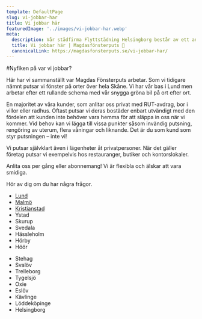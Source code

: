 ```yaml
---
template: DefaultPage
slug: vi-jobbar-har
title: Vi jobbar här
featuredImage: '../images/vi-jobbar-har.webp'
meta:
  description: Vår städfirma Flyttstädning Helsingborg består av ett antal personer som alla har lång erfarenhet av flyttstädning. Vi är punktliga. Vi utför alla uppdrag inom begärd tid.  Självklart har vi F-skattsedel och är försäkrade vid Länsförsäkringar för eventuella skador hos kund på upp till tio miljoner kronor.
  title: Vi jobbar här | Magdasfönsterputs 🧹
  canonicalLink: https://magdasfonsterputs.se/vi-jobbar-har/
--- 
```


#Nyfiken på var vi jobbar?

Här har vi sammanställt var Magdas Fönsterputs arbetar. Som vi tidigare nämnt putsar vi fönster på orter över hela Skåne. Vi har vår bas i Lund men arbetar efter ett rullande schema med vår snygga gröna bil på ort efter ort. 

En majoritet av våra kunder, som anlitar oss privat med RUT-avdrag, bor i villor eller radhus. Oftast putsar vi deras bostäder enbart utvändigt med den fördelen att kunden inte behöver vara hemma för att släppa in oss när vi kommer. Vid behov kan vi lägga till vissa punkter såsom invändig putsning, rengöring av uterum, flera våningar och liknande. Det är du som kund som styr putsningen – inte vi!

Vi putsar självklart även i lägenheter åt privatpersoner. När det gäller företag putsar vi exempelvis hos restauranger, butiker och kontorslokaler. 

Anlita oss per gång eller abonnemang! Vi är flexibla och älskar att vara smidiga. 

Hör av dig om du har några frågor.

<div class="PostSection--GridJK">
  <div class="PostCard--HomeP relative">

  <ul>
  <li>
  <a href="/fonsterputsning-lund/">Lund</a>
  </li>
  <li>
  <a href="/fonsterputsning-malmo/">Malmö</a>
  </li>
  <li>
  <a href="/fonsterputsning-kristianstad/">Kristianstad</a>
  </li>
  <li>
  Ystad
  </li>
  <li>
  Skurup
  </li>
  <li>
  Svedala
  </li>
  <li>
  Hässleholm
  </li>
  <li>
  Hörby
  </li>
  <li>
  Höör
  </li>
  </ul>
  </div>
  <div class="PostCard--HomeP relative">
    <ul>
    <li>
    Stehag
    </li>
    <li>
    Svalöv
    </li>
    <li>
    Trelleborg
    </li>
    <li>
    Tygelsjö
    </li>
    <li>
    Oxie
    </li>
    <li>
    Eslöv
    </li>
    <li>
    Kävlinge
    </li>
    <li>
    Löddeköpinge
    </li>
    <li>
    Helsingborg
    </li>
    </ul>					
  </div>
</div>